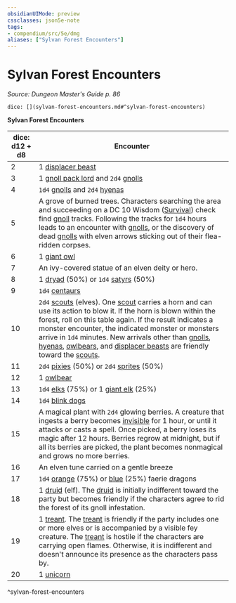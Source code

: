 ```yaml
---
obsidianUIMode: preview
cssclasses: json5e-note
tags:
- compendium/src/5e/dmg
aliases: ["Sylvan Forest Encounters"]
---
```

# Sylvan Forest Encounters
*Source: Dungeon Master's Guide p. 86* 

`dice: [](sylvan-forest-encounters.md#^sylvan-forest-encounters)`

**Sylvan Forest Encounters**

| dice: d12 + d8 | Encounter |
|----------------|-----------|
| 2 | 1 [displacer beast](/compendium/bestiary/monstrosity/displacer-beast.md) |
| 3 | 1 [gnoll pack lord](/compendium/bestiary/humanoid/gnoll-pack-lord.md) and `2d4` [gnolls](/compendium/bestiary/humanoid/gnoll.md) |
| 4 | `1d4` [gnolls](/compendium/bestiary/humanoid/gnoll.md) and `2d4` [hyenas](/compendium/bestiary/beast/hyena.md) |
| 5 | A grove of burned trees. Characters searching the area and succeeding on a DC 10 Wisdom ([Survival](/compendium/rules/skills.md#Survival)) check find [gnoll](/compendium/bestiary/humanoid/gnoll.md) tracks. Following the tracks for `1d4` hours leads to an encounter with [gnolls](/compendium/bestiary/humanoid/gnoll.md), or the discovery of dead [gnolls](/compendium/bestiary/humanoid/gnoll.md) with elven arrows sticking out of their flea-ridden corpses. |
| 6 | 1 [giant owl](/compendium/bestiary/beast/giant-owl.md) |
| 7 | An ivy-covered statue of an elven deity or hero. |
| 8 | 1 [dryad](/compendium/bestiary/fey/dryad.md) (50%) or `1d4` [satyrs](/compendium/bestiary/fey/satyr.md) (50%) |
| 9 | `1d4` [centaurs](/compendium/bestiary/monstrosity/centaur.md) |
| 10 | `2d4` [scouts](/compendium/bestiary/humanoid/scout.md) (elves). One [scout](/compendium/bestiary/humanoid/scout.md) carries a horn and can use its action to blow it. If the horn is blown within the forest, roll on this table again. If the result indicates a monster encounter, the indicated monster or monsters arrive in `1d4` minutes. New arrivals other than [gnolls](/compendium/bestiary/humanoid/gnoll.md), [hyenas](/compendium/bestiary/beast/hyena.md), [owlbears](/compendium/bestiary/monstrosity/owlbear.md), and [displacer beasts](/compendium/bestiary/monstrosity/displacer-beast.md) are friendly toward the [scouts](/compendium/bestiary/humanoid/scout.md). |
| 11 | `2d4` [pixies](/compendium/bestiary/fey/pixie.md) (50%) or `2d4` [sprites](/compendium/bestiary/fey/sprite.md) (50%) |
| 12 | 1 [owlbear](/compendium/bestiary/monstrosity/owlbear.md) |
| 13 | `1d4` [elks](/compendium/bestiary/beast/elk.md) (75%) or 1 [giant elk](/compendium/bestiary/beast/giant-elk.md) (25%) |
| 14 | `1d4` [blink dogs](/compendium/bestiary/fey/blink-dog.md) |
| 15 | A magical plant with `2d4` glowing berries. A creature that ingests a berry becomes [invisible](/compendium/rules/conditions.md#invisible) for 1 hour, or until it attacks or casts a spell. Once picked, a berry loses its magic after 12 hours. Berries regrow at midnight, but if all its berries are picked, the plant becomes nonmagical and grows no more berries. |
| 16 | An elven tune carried on a gentle breeze |
| 17 | `1d4` [orange](/compendium/bestiary/dragon/faerie-dragon-orange.md) (75%) or [blue](/compendium/bestiary/dragon/faerie-dragon-blue.md) (25%) faerie dragons |
| 18 | 1 [druid](/compendium/bestiary/humanoid/druid.md) (elf). The [druid](/compendium/bestiary/humanoid/druid.md) is initially indifferent toward the party but becomes friendly if the characters agree to rid the forest of its gnoll infestation. |
| 19 | 1 [treant](/compendium/bestiary/plant/treant.md). The [treant](/compendium/bestiary/plant/treant.md) is friendly if the party includes one or more elves or is accompanied by a visible fey creature. The [treant](/compendium/bestiary/plant/treant.md) is hostile if the characters are carrying open flames. Otherwise, it is indifferent and doesn't announce its presence as the characters pass by. |
| 20 | 1 [unicorn](/compendium/bestiary/celestial/unicorn.md) |
^sylvan-forest-encounters